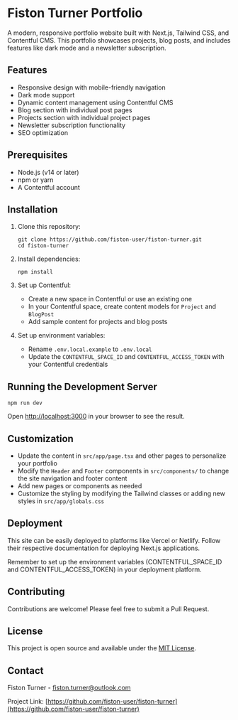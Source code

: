 # Fiston Turner Portfolio

A modern, responsive portfolio website built with Next.js, Tailwind CSS, and Contentful CMS. This portfolio showcases projects, blog posts, and includes features like dark mode and a newsletter subscription.

## Features

- Responsive design with mobile-friendly navigation
- Dark mode support
- Dynamic content management using Contentful CMS
- Blog section with individual post pages
- Projects section with individual project pages
- Newsletter subscription functionality
- SEO optimization

## Prerequisites

- Node.js (v14 or later)
- npm or yarn
- A Contentful account

## Installation

1. Clone this repository:
   ```
   git clone https://github.com/fiston-user/fiston-turner.git
   cd fiston-turner
   ```

2. Install dependencies:
   ```
   npm install
   ```

3. Set up Contentful:
   - Create a new space in Contentful or use an existing one
   - In your Contentful space, create content models for `Project` and `BlogPost`
   - Add sample content for projects and blog posts

4. Set up environment variables:
   - Rename `.env.local.example` to `.env.local`
   - Update the `CONTENTFUL_SPACE_ID` and `CONTENTFUL_ACCESS_TOKEN` with your Contentful credentials

## Running the Development Server

```
npm run dev
```

Open [http://localhost:3000](http://localhost:3000) in your browser to see the result.

## Customization

- Update the content in `src/app/page.tsx` and other pages to personalize your portfolio
- Modify the `Header` and `Footer` components in `src/components/` to change the site navigation and footer content
- Add new pages or components as needed
- Customize the styling by modifying the Tailwind classes or adding new styles in `src/app/globals.css`

## Deployment

This site can be easily deployed to platforms like Vercel or Netlify. Follow their respective documentation for deploying Next.js applications.

Remember to set up the environment variables (CONTENTFUL_SPACE_ID and CONTENTFUL_ACCESS_TOKEN) in your deployment platform.

## Contributing

Contributions are welcome! Please feel free to submit a Pull Request.

## License

This project is open source and available under the [MIT License](LICENSE).

## Contact

Fiston Turner - [fiston.turner@outlook.com](mailto:fiston.turner@outlook.com)

Project Link: [https://github.com/fiston-user/fiston-turner](https://github.com/fiston-user/fiston-turner)
